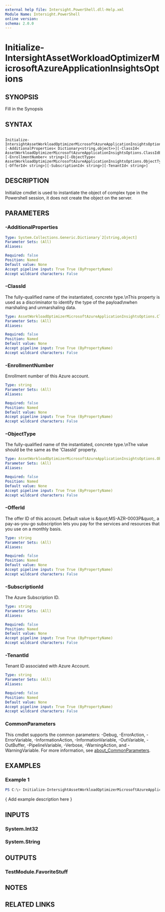 ```yaml
---
external help file: Intersight.PowerShell.dll-Help.xml
Module Name: Intersight.PowerShell
online version:
schema: 2.0.0
---
```


# Initialize-IntersightAssetWorkloadOptimizerMicrosoftAzureApplicationInsightsOptions

## SYNOPSIS
Fill in the Synopsis

## SYNTAX

```

Initialize-IntersightAssetWorkloadOptimizerMicrosoftAzureApplicationInsightsOptions [-AdditionalProperties< Dictionary<string,object>>][-ClassId< AssetWorkloadOptimizerMicrosoftAzureApplicationInsightsOptions.ClassIdEnum>][-EnrollmentNumber< string>][-ObjectType< AssetWorkloadOptimizerMicrosoftAzureApplicationInsightsOptions.ObjectTypeEnum>][-OfferId< string>][-SubscriptionId< string>][-TenantId< string>]

```

## DESCRIPTION

Initialize cmdlet is used to instantiate the object of complex type in the Powershell session, it does not create the object on the server.

## PARAMETERS

### -AdditionalProperties


```yaml
Type: System.Collections.Generic.Dictionary`2[string,object]
Parameter Sets: (All)
Aliases:

Required: false
Position: Named
Default value: None
Accept pipeline input: True True (ByPropertyName)
Accept wildcard characters: False
```

### -ClassId
The fully-qualified name of the instantiated, concrete type.\nThis property is used as a discriminator to identify the type of the payload\nwhen marshaling and unmarshaling data.

```yaml
Type: AssetWorkloadOptimizerMicrosoftAzureApplicationInsightsOptions.ClassIdEnum
Parameter Sets: (All)
Aliases:

Required: false
Position: Named
Default value: None
Accept pipeline input: True True (ByPropertyName)
Accept wildcard characters: False
```

### -EnrollmentNumber
Enrollment number of this Azure account.

```yaml
Type: string
Parameter Sets: (All)
Aliases:

Required: false
Position: Named
Default value: None
Accept pipeline input: True True (ByPropertyName)
Accept wildcard characters: False
```

### -ObjectType
The fully-qualified name of the instantiated, concrete type.\nThe value should be the same as the &apos;ClassId&apos; property.

```yaml
Type: AssetWorkloadOptimizerMicrosoftAzureApplicationInsightsOptions.ObjectTypeEnum
Parameter Sets: (All)
Aliases:

Required: false
Position: Named
Default value: None
Accept pipeline input: True True (ByPropertyName)
Accept wildcard characters: False
```

### -OfferId
The offer ID of this account. Default value is \&quot;MS-AZR-0003P\&quot;, a pay-as-you-go subscription lets you pay for the services and resources that you use on a monthly basis.

```yaml
Type: string
Parameter Sets: (All)
Aliases:

Required: false
Position: Named
Default value: None
Accept pipeline input: True True (ByPropertyName)
Accept wildcard characters: False
```

### -SubscriptionId
The Azure Subscription ID.

```yaml
Type: string
Parameter Sets: (All)
Aliases:

Required: false
Position: Named
Default value: None
Accept pipeline input: True True (ByPropertyName)
Accept wildcard characters: False
```

### -TenantId
Tenant ID associated with Azure Account.

```yaml
Type: string
Parameter Sets: (All)
Aliases:

Required: false
Position: Named
Default value: None
Accept pipeline input: True True (ByPropertyName)
Accept wildcard characters: False
```


### CommonParameters
This cmdlet supports the common parameters: -Debug, -ErrorAction, -ErrorVariable, -InformationAction, -InformationVariable, -OutVariable, -OutBuffer, -PipelineVariable, -Verbose, -WarningAction, and -WarningVariable. For more information, see [about_CommonParameters](http://go.microsoft.com/fwlink/?LinkID=113216).

## EXAMPLES

### Example 1
```powershell
PS C:\> Initialize-IntersightAssetWorkloadOptimizerMicrosoftAzureApplicationInsightsOptions
```

{ Add example description here }

## INPUTS

### System.Int32

### System.String

## OUTPUTS

### TestModule.FavoriteStuff

## NOTES

## RELATED LINKS
